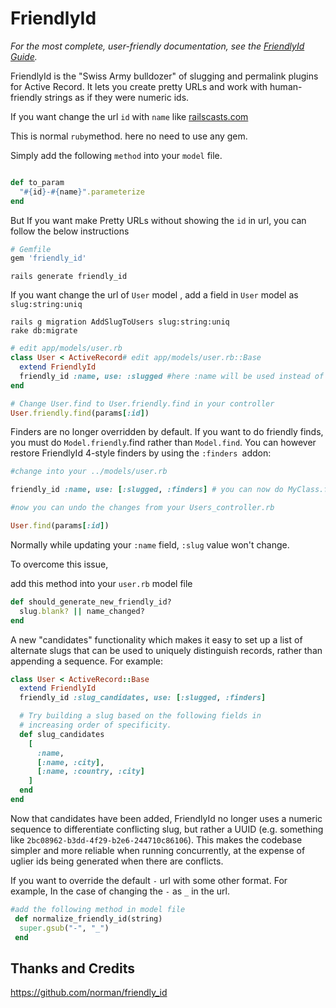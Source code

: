 # FriendlyId

<em>For the most complete, user-friendly documentation, see the [FriendlyId Guide](http://norman.github.io/friendly_id/file.Guide.html).</em>

FriendlyId is the "Swiss Army bulldozer" of slugging and permalink plugins for
Active Record. It lets you create pretty URLs and work with human-friendly
strings as if they were numeric ids.


If you want change the url `id` with `name` like [railscasts.com](http://railscasts.com/episodes/314-pretty-urls-with-friendlyid)

This is normal `ruby`method. here no need to use any gem. 

Simply add the following `method` into your `model` file.

````ruby

def to_param
  "#{id}-#{name}".parameterize
end

````
But If you want make Pretty URLs without showing the `id` in url, you can follow the below instructions 

```ruby
# Gemfile
gem 'friendly_id'
```
```console
rails generate friendly_id
```

If you want change the url of `User` model , add a field in `User` model as `slug:string:uniq`

````console
rails g migration AddSlugToUsers slug:string:uniq
rake db:migrate
````
```ruby
# edit app/models/user.rb
class User < ActiveRecord# edit app/models/user.rb::Base
  extend FriendlyId
  friendly_id :name, use: :slugged #here :name will be used instead of :id in url
end
```

```ruby
# Change User.find to User.friendly.find in your controller
User.friendly.find(params[:id])
```

Finders are no longer overridden by default. If you want to do friendly finds, you must do `Model.friendly`.find rather than `Model.find`. You can however restore FriendlyId 4-style finders by using the `:finders `addon:

````ruby
#change into your ../models/user.rb 

friendly_id :name, use: [:slugged, :finders] # you can now do MyClass.find('shan')

#now you can undo the changes from your Users_controller.rb

User.find(params[:id])

````

Normally while updating your `:name` field, `:slug` value won't change. 

To overcome this issue,

add this method into your `user.rb` model file

````ruby
def should_generate_new_friendly_id?
  slug.blank? || name_changed?
end

````

A new "candidates" functionality which makes it easy to set up a list of
  alternate slugs that can be used to uniquely distinguish records, rather than
  appending a sequence. For example:

  ```ruby
  class User < ActiveRecord::Base
    extend FriendlyId
    friendly_id :slug_candidates, use: [:slugged, :finders]

    # Try building a slug based on the following fields in
    # increasing order of specificity.
    def slug_candidates
	  [
	    :name,
	    [:name, :city],
	    [:name, :country, :city]    
	  ]
	end
  end
  ```
  Now that candidates have been added, FriendlyId no longer uses a numeric
  sequence to differentiate conflicting slug, but rather a UUID (e.g. something
  like `2bc08962-b3dd-4f29-b2e6-244710c86106`). This makes the
  codebase simpler and more reliable when running concurrently, at the expense
  of uglier ids being generated when there are conflicts.


  If you want to override the default `-` url with some other format. For example, In the case of changing the `-` as `_` in the url.

  ````ruby
  #add the following method in model file
   def normalize_friendly_id(string)
    super.gsub("-", "_")
   end

 ````
## Thanks and Credits

https://github.com/norman/friendly_id